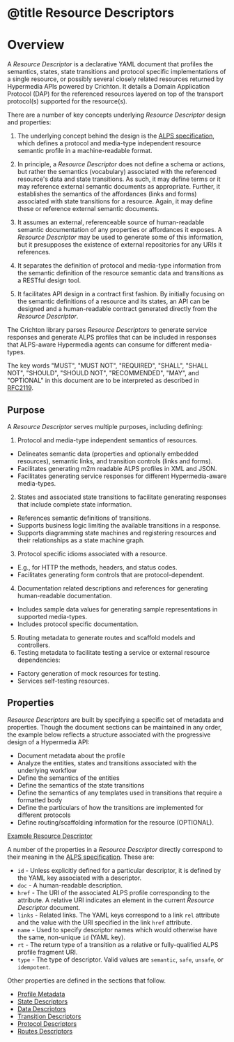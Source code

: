 # @title Resource Descriptors
# Overview
A _Resource Descriptor_ is a declarative YAML document that profiles the semantics, states, state transitions and 
protocol specific implementations of a single resource, or possibly several closely related resources returned by
Hypermedia APIs powered by Crichton. It details a Domain Application Protocol (DAP) for the referenced resources 
layered on top of the transport protocol(s) supported for the resource(s).

There are a number of key concepts underlying _Resource Descriptor_ design and properties:

1. The underlying concept behind the design is the [ALPS specification][], which defines 
a protocol and media-type independent resource semantic profile in a machine-readable format.

2. In principle, a _Resource Descriptor_ does not define a schema or actions, but rather the semantics (vocabulary) 
associated with the referenced resource's data and state transitions. As such, it may define terms or it may reference 
external semantic documents as appropriate. Further, it establishes the semantics of the affordances (links and forms)
associated with state transitions for a resource. Again, it may define these or reference external semantic documents.

3. It assumes an external, referenceable source of human-readable semantic documentation of any properties or 
affordances it exposes. A _Resource Descriptor_ may be used to generate some of this information, but it presupposes 
the existence of external repositories for any URIs it references.

4. It separates the definition of protocol and media-type information from the semantic definition of the resource 
semantic data and transitions as a RESTful design tool.

5. It facilitates API design in a contract first fashion. By initially focusing on the semantic definitions of a 
resource and its states, an API can be designed and a human-readable contract generated directly from the 
_Resource Descriptor_.

The Crichton library parses _Resource Descriptors_ to generate service responses and generate ALPS profiles that can
be included in responses that ALPS-aware Hypermedia agents can consume for different media-types.

The key words "MUST", "MUST NOT", "REQUIRED", "SHALL", "SHALL NOT", "SHOULD", "SHOULD NOT", "RECOMMENDED", "MAY", and 
"OPTIONAL" in this document are to be interpreted as described in [RFC2119](http://tools.ietf.org/html/rfc2119).

## Purpose
A _Resource Descriptor_ serves multiple purposes, including defining:

1. Protocol and media-type independent semantics of resources.
  * Delineates semantic data (properties and optionally embedded resources), semantic links, and transition controls 
  (links and forms).
  * Facilitates generating m2m readable ALPS profiles in XML and JSON.
  * Facilitates generating service responses for different Hypermedia-aware media-types.
2. States and associated state transitions to facilitate generating responses that include complete state 
information.
  * References semantic definitions of transitions.
  * Supports business logic limiting the available transitions in a response.
  * Supports diagramming state machines and registering resources and their relationships as a state machine graph.
3. Protocol specific idioms associated with a resource.
  * E.g., for HTTP the methods, headers, and status codes. 
  * Facilitates generating form controls that are protocol-dependent.
4. Documentation related descriptions and references for generating human-readable documentation.
  * Includes sample data values for generating sample representations in supported media-types.
  * Includes protocol specific documentation.
5. Routing metadata to generate routes and scaffold models and controllers.
6. Testing metadata to facilitate testing a service or external resource dependencies:
  * Factory generation of mock resources for testing.
  * Services self-testing resources.

## Properties
_Resource Descriptors_ are built by specifying a specific set of metadata and properties. Though the document sections 
can be maintained in any order, the example below reflects a structure associated with the progressive design of a 
Hypermedia API:

* Document metadata about the profile
* Analyze the entities, states and transitions associated with the underlying workflow
* Define the semantics of the entities
* Define the semantics of the state transitions
* Define the semantics of any templates used in transitions that require a formatted body
* Define the particulars of how the transitions are implemented for different protocols
* Define routing/scaffolding information for the resource (OPTIONAL).

[Example Resource Descriptor][]

A number of the properties in a _Resource Descriptor_ directly correspond to their meaning in the 
[ALPS specification][]. These are:

* `id` - Unless explicitly defined for a particular descriptor, it is defined by the YAML key associated with a 
descriptor.
* `doc` - A human-readable description.
* `href` - The URI of the associated ALPS profile corresponding to the attribute. A relative URI indicates an element
in the current _Resource Descriptor_ document.
* `links` - Related links. The YAML keys correspond to a link `rel` attribute and the value with the URI 
specified in the link `href` attribute.
* `name` - Used to specify descriptor names which would otherwise have the same, non-unique `id` (YAML key).
* `rt` - The return type of a transition as a relative or fully-qualified ALPS profile fragment URI.
* `type` - The type of descriptor. Valid values are `semantic`, `safe`, `unsafe`, or `idempotent`.

Other properties are defined in the sections that follow.

* [Profile Metadata](profile_metadata.md)
* [State Descriptors](state_descriptors.md)
* [Data Descriptors](data_descriptors.md)
* [Transition Descriptors](transition_descriptors.md)
* [Protocol Descriptors](protocol_descriptors.md)
* [Routes Descriptors](routes_descriptors.md)

[ALPS specification]: http://alps.io/spec/index.html
[Example Resource Descriptor]: ../spec/fixtures/resource_descriptors/drds_descriptor_v1.yml
